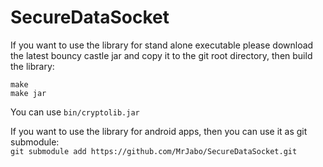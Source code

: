 <!--   This file is part of SecureDataSocket
	   Copyright (C) 2017 Jakob Bode and Matthias Sekul

	   SecureDataSocket is free software: you can redistribute it and/or modify
	   it under the terms of the GNU General Public License as published by
	   the Free Software Foundation, either version 3 of the License, or
	   (at your option) any later version.

	   SecureDataSocket is distributed in the hope that it will be useful,
	   but WITHOUT ANY WARRANTY; without even the implied warranty of
	   MERCHANTABILITY or FITNESS FOR A PARTICULAR PURPOSE.  See the
	   GNU General Public License for more details.

	   You should have received a copy of the GNU General Public License
	   along with SecureDataSocket.  If not, see <http://www.gnu.org/licenses/>-->

# SecureDataSocket

If you want to use the library for stand alone executable
please download the latest bouncy castle jar and copy it to the git root directory, then build the library:

``make``  
``make jar``  

You can use ``bin/cryptolib.jar``

If you want to use the library for android apps, then you can use it as git submodule:  
``git submodule add https://github.com/MrJabo/SecureDataSocket.git``

